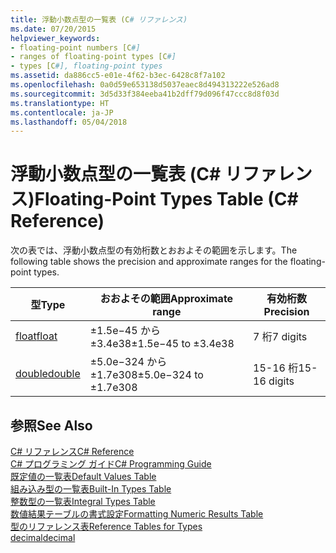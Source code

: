 ```yaml
---
title: 浮動小数点型の一覧表 (C# リファレンス)
ms.date: 07/20/2015
helpviewer_keywords:
- floating-point numbers [C#]
- ranges of floating-point types [C#]
- types [C#], floating-point types
ms.assetid: da886cc5-e01e-4f62-b3ec-6428c8f7a102
ms.openlocfilehash: 0a0d59e653138d5037eaec8d494313222e526ad8
ms.sourcegitcommit: 3d5d33f384eeba41b2dff79d096f47ccc8d8f03d
ms.translationtype: HT
ms.contentlocale: ja-JP
ms.lasthandoff: 05/04/2018
---
```

# <a name="floating-point-types-table-c-reference"></a><span data-ttu-id="c80dc-102">浮動小数点型の一覧表 (C# リファレンス)</span><span class="sxs-lookup"><span data-stu-id="c80dc-102">Floating-Point Types Table (C# Reference)</span></span>
<span data-ttu-id="c80dc-103">次の表では、浮動小数点型の有効桁数とおおよその範囲を示します。</span><span class="sxs-lookup"><span data-stu-id="c80dc-103">The following table shows the precision and approximate ranges for the floating-point types.</span></span>  
  
|<span data-ttu-id="c80dc-104">型</span><span class="sxs-lookup"><span data-stu-id="c80dc-104">Type</span></span>|<span data-ttu-id="c80dc-105">おおよその範囲</span><span class="sxs-lookup"><span data-stu-id="c80dc-105">Approximate range</span></span>|<span data-ttu-id="c80dc-106">有効桁数</span><span class="sxs-lookup"><span data-stu-id="c80dc-106">Precision</span></span>|  
|----------|-----------------------|---------------|  
|[<span data-ttu-id="c80dc-107">float</span><span class="sxs-lookup"><span data-stu-id="c80dc-107">float</span></span>](float.md)|<span data-ttu-id="c80dc-108">±1.5e−45 から ±3.4e38</span><span class="sxs-lookup"><span data-stu-id="c80dc-108">±1.5e−45 to ±3.4e38</span></span>|<span data-ttu-id="c80dc-109">7 桁</span><span class="sxs-lookup"><span data-stu-id="c80dc-109">7 digits</span></span>|  
|[<span data-ttu-id="c80dc-110">double</span><span class="sxs-lookup"><span data-stu-id="c80dc-110">double</span></span>](double.md)|<span data-ttu-id="c80dc-111">±5.0e−324 から ±1.7e308</span><span class="sxs-lookup"><span data-stu-id="c80dc-111">±5.0e−324 to ±1.7e308</span></span>|<span data-ttu-id="c80dc-112">15-16 桁</span><span class="sxs-lookup"><span data-stu-id="c80dc-112">15-16 digits</span></span>|  
  
## <a name="see-also"></a><span data-ttu-id="c80dc-113">参照</span><span class="sxs-lookup"><span data-stu-id="c80dc-113">See Also</span></span>  
 [<span data-ttu-id="c80dc-114">C# リファレンス</span><span class="sxs-lookup"><span data-stu-id="c80dc-114">C# Reference</span></span>](../../../csharp/language-reference/index.md)  
 [<span data-ttu-id="c80dc-115">C# プログラミング ガイド</span><span class="sxs-lookup"><span data-stu-id="c80dc-115">C# Programming Guide</span></span>](../../../csharp/programming-guide/index.md)  
 [<span data-ttu-id="c80dc-116">既定値の一覧表</span><span class="sxs-lookup"><span data-stu-id="c80dc-116">Default Values Table</span></span>](default-values-table.md)  
 [<span data-ttu-id="c80dc-117">組み込み型の一覧表</span><span class="sxs-lookup"><span data-stu-id="c80dc-117">Built-In Types Table</span></span>](built-in-types-table.md)  
 [<span data-ttu-id="c80dc-118">整数型の一覧表</span><span class="sxs-lookup"><span data-stu-id="c80dc-118">Integral Types Table</span></span>](integral-types-table.md)  
 [<span data-ttu-id="c80dc-119">数値結果テーブルの書式設定</span><span class="sxs-lookup"><span data-stu-id="c80dc-119">Formatting Numeric Results Table</span></span>](formatting-numeric-results-table.md)  
 [<span data-ttu-id="c80dc-120">型のリファレンス表</span><span class="sxs-lookup"><span data-stu-id="c80dc-120">Reference Tables for Types</span></span>](reference-tables-for-types.md)  
 [<span data-ttu-id="c80dc-121">decimal</span><span class="sxs-lookup"><span data-stu-id="c80dc-121">decimal</span></span>](decimal.md)
